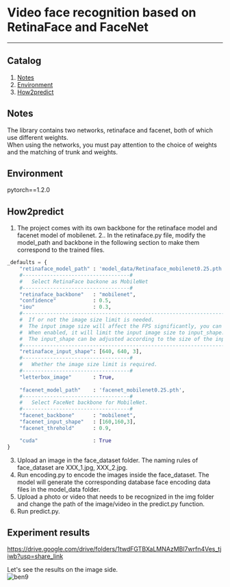 # Video face recognition based on RetinaFace and FaceNet

---

## Catalog
1. [Notes](#Notes)
2. [Environment](#Environment)
3. [How2predict](#How2predict)

## Notes
The library contains two networks, retinaface and facenet, both of which use different weights.    
When using the networks, you must pay attention to the choice of weights and the matching of trunk and weights.      

## Environment
pytorch==1.2.0 


## How2predict
1. The project comes with its own backbone for the retinaface model and facenet model of mobilenet. 
2.. In the retinaface.py file, modify the model_path and backbone in the following section to make them correspond to the trained files.  
```python
_defaults = {
    "retinaface_model_path" : 'model_data/Retinaface_mobilenet0.25.pth',
    #-----------------------------------#
    #   Select RetinaFace backone as MobileNet
    #-----------------------------------#
    "retinaface_backbone"   : "mobilenet",
    "confidence"            : 0.5,
    "iou"                   : 0.3,
    #----------------------------------------------------------------------#
    #  If or not the image size limit is needed.
    #  The input image size will affect the FPS significantly, you can reduce the input_shape if you want to speed up the detection speed.
    #  When enabled, it will limit the input image size to input_shape. otherwise, use the original image for prediction.
    #  The input_shape can be adjusted according to the size of the input image, note that it is a multiple of 32, e.g. [640, 640, 3]
    #----------------------------------------------------------------------#
    "retinaface_input_shape": [640, 640, 3],
    #-----------------------------------#
    #   Whether the image size limit is required.
    #-----------------------------------#
    "letterbox_image"       : True,
    
    "facenet_model_path"    : 'facenet_mobilenet0.25.pth',
    #-----------------------------------#
    #   Select FaceNet backbone for MobileNet.
    #-----------------------------------#
    "facenet_backbone"      : "mobilenet",
    "facenet_input_shape"   : [160,160,3],
    "facenet_threhold"      : 0.9,

    "cuda"                  : True
}
```
3. Upload an image in the face_dataset folder. The naming rules of face_dataset are XXX_1.jpg, XXX_2.jpg.
4. Run encoding.py to encode the images inside the face_dataset. The model will generate the corresponding database face encoding data files in the model_data folder.
5. Upload a photo or video that needs to be recognized in the img folder and change the path of the image/video in the predict.py function.
6. Run predict.py.

## Experiment results
https://drive.google.com/drive/folders/1twdFGTBXaLMNAzMBl7wrfn4Ves_tjiwb?usp=share_link

Let's see the results on the image side.  
![ben9](https://user-images.githubusercontent.com/90971979/206825165-6e61d4f0-0c7c-4c17-9b7c-cb411f34513b.jpg)
